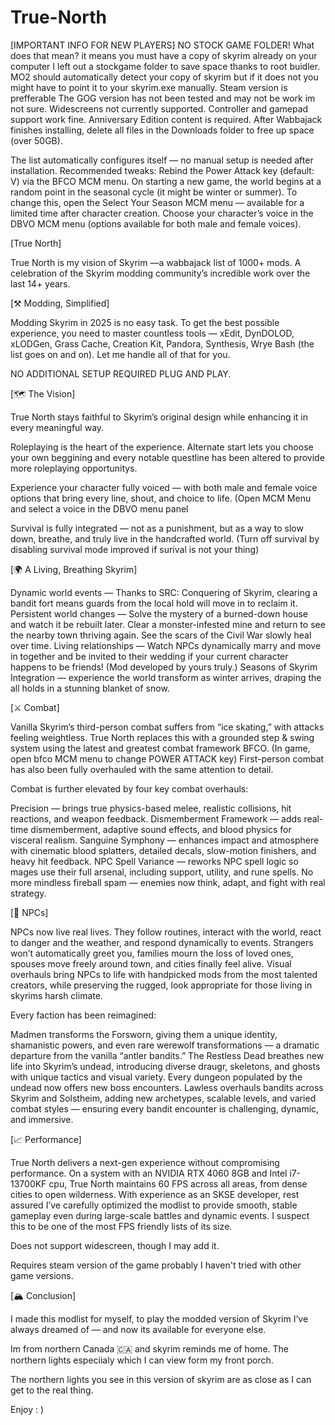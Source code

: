 # True-North


[IMPORTANT INFO FOR NEW PLAYERS]
NO STOCK GAME FOLDER! What does that mean?  it means you must have a copy of skyrim already on your computer
I left out a stockgame folder to save space thanks to root buidler. 
MO2 should automatically detect your copy of skyrim but if it does not you might have to point it to your skyrim.exe manually.
Steam version is prefferable The GOG version has not been tested and may not be work im not sure. 
Widescreens not currently supported. Controller and gamepad support work fine.
Anniversary Edition content is required.
After Wabbajack finishes installing, delete all files in the Downloads folder to free up space (over 50GB).

The list automatically configures itself — no manual setup is needed after installation.
Recommended tweaks:
Rebind the Power Attack key (default: V) via the BFCO MCM menu.
On starting a new game, the world begins at a random point in the seasonal cycle (it might be winter or summer).
To change this, open the Select Your Season MCM menu — available for a limited time after character creation.
Choose your character’s voice in the DBVO MCM menu (options available for both male and female voices).

[True North]

True North is my vision of Skyrim —a wabbajack list of 1000+ mods. A celebration of the Skyrim modding community’s incredible work over the last 14+ years.

[⚒️ Modding, Simplified]

Modding Skyrim in 2025 is no easy task. To get the best possible experience, you need to master countless tools — xEdit, DynDOLOD, xLODGen, Grass Cache, Creation Kit, Pandora, Synthesis, Wrye Bash (the list goes on and on). Let me handle all of that for you.

 NO ADDITIONAL SETUP REQUIRED PLUG AND PLAY.

[🗺️ The Vision]

True North stays faithful to Skyrim’s original design while enhancing it in every meaningful way.

Roleplaying is the heart of the experience. Alternate start lets you choose your own beggining and every notable questline has been altered to provide more roleplaying opportunitys. 

Experience your character fully voiced — with both male and female voice options that bring every line, shout, and choice to life. (Open MCM Menu and select a voice in the DBVO menu panel

Survival is fully integrated — not as a punishment, but as a way to slow down, breathe, and truly live in the handcrafted world. (Turn off survival by disabling survival mode improved if surival is not your thing) 

[🌍 A Living, Breathing Skyrim]

Dynamic world events — Thanks to SRC: Conquering of Skyrim, clearing a bandit fort means guards from the local hold will move in to reclaim it.
Persistent world changes — Solve the mystery of a burned-down house and watch it be rebuilt later. Clear a monster-infested mine and return to see the nearby town thriving again. See the scars of the Civil War slowly heal over time. 
Living relationships — Watch NPCs dynamically marry and move in together and be invited to their wedding if your current character happens to be friends! (Mod developed by yours truly.)
Seasons of Skyrim Integration — experience the world transform as winter arrives, draping the all holds in a stunning blanket of snow. 

[⚔️ Combat]

Vanilla Skyrim’s third-person combat suffers from “ice skating,” with attacks feeling weightless. True North replaces this with a grounded step & swing system using the latest and greatest combat framework BFCO. (In game, open bfco MCM menu to change POWER ATTACK key) First-person combat has also been fully overhauled with the same attention to detail. 

Combat is further elevated by four key combat overhauls:

Precision — brings true physics-based melee, realistic collisions, hit reactions, and weapon feedback.
Dismemberment Framework — adds real-time dismemberment, adaptive sound effects, and blood physics for visceral realism.
Sanguine Symphony — enhances impact and atmosphere with cinematic blood splatters, detailed decals, slow-motion finishers, and heavy hit feedback.
NPC Spell Variance — reworks NPC spell logic so mages use their full arsenal, including support, utility, and rune spells. No more mindless fireball spam — enemies now think, adapt, and fight with real strategy.

[👥 NPCs]

NPCs now live real lives. They follow routines, interact with the world, react to danger and the weather, and respond dynamically to events. Strangers won’t automatically greet you, families mourn the loss of loved ones, spouses move freely around town, and cities finally feel alive.
Visual overhauls bring NPCs to life with handpicked mods from the most talented creators, while preserving the rugged,  look appropriate for those living in skyrims harsh climate.

Every faction has been reimagined:

Madmen transforms the Forsworn, giving them a unique identity, shamanistic powers, and even rare werewolf transformations — a dramatic departure from the vanilla “antler bandits.”
The Restless Dead breathes new life into Skyrim’s undead, introducing diverse draugr, skeletons, and ghosts with unique tactics and visual variety. Every dungeon populated by the undead now offers new boss encounters.
Lawless overhauls bandits across Skyrim and Solstheim, adding new archetypes, scalable levels, and varied combat styles — ensuring every bandit encounter is challenging, dynamic, and immersive.

[📈 Performance]

True North delivers a next-gen experience without compromising performance. On a system with an NVIDIA RTX 4060 8GB and Intel i7-13700KF cpu, True North maintains 60 FPS across all areas, from dense cities to open wilderness. With experience as an SKSE developer, rest assured I’ve carefully optimized the modlist to provide smooth, stable gameplay even during large-scale battles and dynamic events. I suspect this to be one of the most FPS friendly lists of its size. 

Does not support widescreen, though I may add it. 

Requires steam version of the game probably I haven't tried with other game versions. 

[🏔️ Conclusion]

I made this modlist for myself, to play the modded version of Skyrim I’ve always dreamed of  — and now its available for everyone else.  

Im from northern Canada 🇨🇦 and skyrim reminds me of home. The northern lights especiialy which I can view form my front porch. 

The northern lights you see in this version of skyrim are as close as I can get to the real thing. 

Enjoy : ) 
